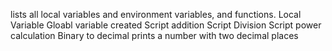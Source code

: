 lists all local variables and environment variables, and functions.
Local Variable
Gloabl  variable created
Script addition
Script Division
Script power calculation
Binary to decimal
prints a number with two decimal places
